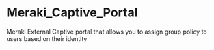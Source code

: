 # Meraki_Captive_Portal
Meraki External Captive portal that allows you to assign group policy to users based on their identity
